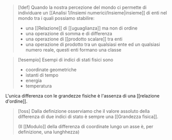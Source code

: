> [!def]
> Quando la nostra percezione del mondo ci permette di individuare un [[Analisi 1/Insiemi numerici/Insieme|insieme]] di enti nel mondo tra i quali possiamo stabilire:
> - una [[Relazione]] di [[uguaglianza]] ma non di ordine
> - una operazione di somma e di differenza
> - una operazione di [[prodotto scalare]] tra enti
> - una operazione di prodotto tra un qualsiasi ente ed un qualsiasi numero reale, questi enti formano una classe
> 

>[!esempio]
>Esempi di indici di stati fisici sono
>- coordinate geometriche
>- istanti di tempo
>- energia
>- temperatura

L'unica differenza con le grandezze fisiche è l'assenza di una [[relazione d'ordine]].

>[!oss]
>Dalla definizione osserviamo che il valore assoluto della differenza di due indici di stato è sempre una [[Grandezza fisica]].
>
>(Il [[Modulo]] della differenza di coordinate lungo un asse è, per definizione, una lunghhezza)

